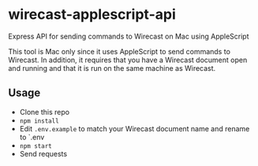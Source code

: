 # wirecast-applescript-api
Express API for sending commands to Wirecast on Mac using AppleScript

This tool is Mac only since it uses AppleScript to send commands to Wirecast. In addition, it requires that you have a Wirecast document open and running and that it is run on the same machine as Wirecast.

## Usage
- Clone this repo
- `npm install`
- Edit `.env.example` to match your Wirecast document name and rename to `.env
- `npm start`
- Send requests